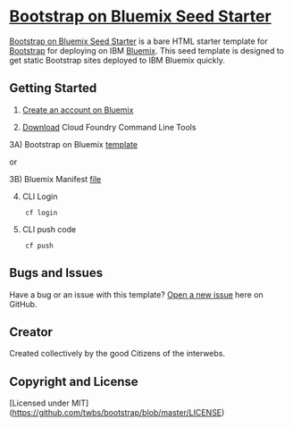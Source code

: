 # [Bootstrap on Bluemix Seed Starter](http://bluemix.net)

[Bootstrap on Bluemix Seed Starter](bluemixbootstrap.mybluemix.net/) is a bare HTML starter template for [Bootstrap](http://getbootstrap.com/) for deploying on IBM [Bluemix](http://bluemix.net). This seed template is designed to get static Bootstrap sites deployed to IBM Bluemix quickly.

## Getting Started

1) [Create an account on Bluemix](https://console.ng.bluemix.net/registration/)

2) [Download](https://github.com/cloudfoundry/cli/releases) Cloud Foundry Command Line Tools

3A) Bootstrap on Bluemix [template](https://github.com/atlankford/bootstrap-on-bluemix)

   or 

3B) Bluemix Manifest [file](https://github.com/atlankford/bluemix-manifest)

4) CLI Login
```
    cf login
```    

5) CLI push code
```
    cf push
```    
    

## Bugs and Issues

Have a bug or an issue with this template? [Open a new issue](https://github.com/atlankford/bootstrap-on-bluemix-seed/issues) here on GitHub.

## Creator

Created collectively by the good Citizens of the interwebs.


## Copyright and License

[Licensed under MIT] (https://github.com/twbs/bootstrap/blob/master/LICENSE)